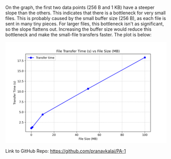 On the graph, the first two data points (256 B and 1 KB) have a steeper slope than the others. This indicates that there is a bottleneck for very small files. This is probably caused by the small buffer size (256 B), as each file is sent in many tiny pieces. 
For larger files, this bottleneck isn't as significant, so the slope flattens out. Increasing the buffer size would reduce this bottleneck and make the small-file transfers faster. The plot is below:

![File Transfer Times](transfer_times_plot.png)

Link to GitHub Repo: https://github.com/pranavkalai/PA-1
